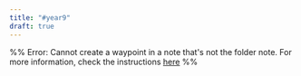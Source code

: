 ```yaml
---
title: "#year9"
draft: true
---
```


%% Error: Cannot create a waypoint in a note that's not the folder note. For more information, check the instructions [here](https://github.com/IdreesInc/Waypoint) %%
